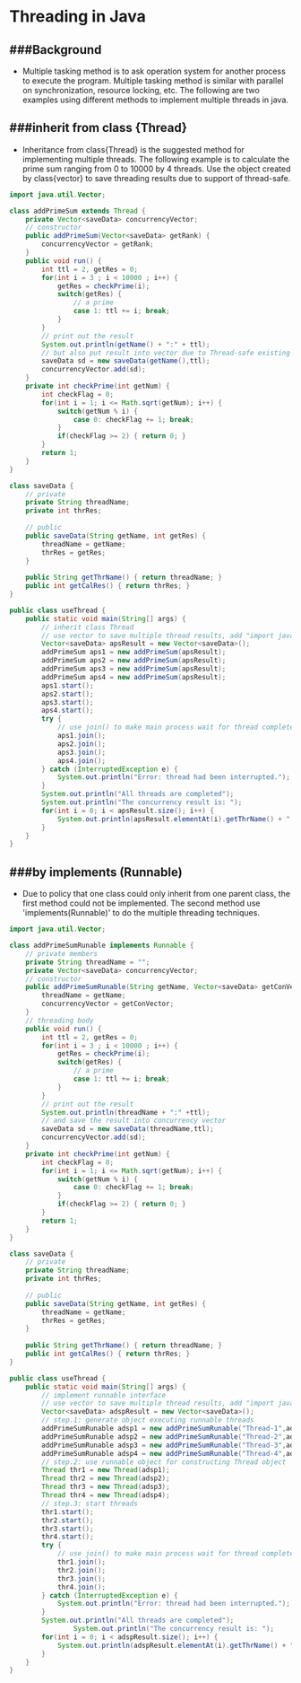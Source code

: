 # Threading in Java



###Background
---

* Multiple tasking method is to ask operation system for another process to execute the program. Multiple tasking method is similar with parallel on synchronization, resource locking, etc. The following are two examples using different methods to implement multiple threads in java.

###inherit from class {Thread}
---

* Inheritance from class{Thread} is the suggested method for implementing multiple threads. The following example is to calculate the prime sum ranging from 0 to 10000 by 4 threads. Use the object created by class{vector} to save threading results due to support of thread-safe.

```Java
import java.util.Vector;

class addPrimeSum extends Thread {
	private Vector<saveData> concurrencyVector;
	// constructor
	public addPrimeSum(Vector<saveData> getRank) {
		concurrencyVector = getRank;
	}
	public void run() {
		int ttl = 2, getRes = 0;
		for(int i = 3 ; i < 10000 ; i++) {
			getRes = checkPrime(i);
			switch(getRes) {
				// a prime
				case 1: ttl += i; break;
			}
		}
		// print out the result
		System.out.println(getName() + ":" + ttl);
		// but also put result into vector due to Thread-safe existing in Vector class
		saveData sd = new saveData(getName(),ttl);
		concurrencyVector.add(sd);
	}
	private int checkPrime(int getNum) {
		int checkFlag = 0;
		for(int i = 1; i <= Math.sqrt(getNum); i++) {
			switch(getNum % i) {
				case 0: checkFlag += 1; break;
			}
			if(checkFlag >= 2) { return 0; }
		}
		return 1;
	}
}

class saveData {
	// private
	private String threadName;
	private int thrRes;
	
	// public
	public saveData(String getName, int getRes) {
		threadName = getName;
		thrRes = getRes;
	}
	
	public String getThrName() { return threadName; }
	public int getCalRes() { return thrRes; }
}

public class useThread {
	public static void main(String[] args) {
		// inherit class Thread
		// use vector to save multiple thread results, add "import java.util.Vector"
		Vector<saveData> apsResult = new Vector<saveData>();
		addPrimeSum aps1 = new addPrimeSum(apsResult);
		addPrimeSum aps2 = new addPrimeSum(apsResult);
		addPrimeSum aps3 = new addPrimeSum(apsResult);
		addPrimeSum aps4 = new addPrimeSum(apsResult);
		aps1.start();
		aps2.start();
		aps3.start();
		aps4.start();
		try {
			// use join() to make main process wait for thread complete
			aps1.join();
			aps2.join();
			aps3.join();
			aps4.join();
		} catch (InterruptedException e) {
			System.out.println("Error: thread had been interrupted.");
		}
		System.out.println("All threads are completed");
		System.out.println("The concurrency result is: ");
		for(int i = 0; i < apsResult.size(); i++) {
			System.out.println(apsResult.elementAt(i).getThrName() + ":" + apsResult.elementAt(i).getCalRes());
		}	
	}
}	
```

###by implements (Runnable)
---

* Due to policy that one class could only inherit from one parent class, the first method could not be implemented. The second method use 'implements(Runnable)' to do the multiple threading techniques.

```Java
import java.util.Vector;

class addPrimeSumRunable implements Runnable {
	// private members
	private String threadName = "";
	private Vector<saveData> concurrencyVector;
	// constructor
	public addPrimeSumRunable(String getName, Vector<saveData> getConVector) {
		threadName = getName;
		concurrencyVector = getConVector;
	}
	// threading body
	public void run() {
		int ttl = 2, getRes = 0;
		for(int i = 3 ; i < 10000 ; i++) {
			getRes = checkPrime(i);
			switch(getRes) {
				// a prime
				case 1: ttl += i; break;
			}
		}
		// print out the result
		System.out.println(threadName + ":" +ttl);
		// and save the result into concurrency vector
		saveData sd = new saveData(threadName,ttl);
		concurrencyVector.add(sd);
	}
	private int checkPrime(int getNum) {
		int checkFlag = 0;
		for(int i = 1; i <= Math.sqrt(getNum); i++) {
			switch(getNum % i) {
				case 0: checkFlag += 1; break;
			}
			if(checkFlag >= 2) { return 0; }
		}
		return 1;
	}
}

class saveData {
	// private
	private String threadName;
	private int thrRes;
	
	// public
	public saveData(String getName, int getRes) {
		threadName = getName;
		thrRes = getRes;
	}
	
	public String getThrName() { return threadName; }
	public int getCalRes() { return thrRes; }
}

public class useThread {
	public static void main(String[] args) {
		// implement runnable interface
		// use vector to save multiple thread results, add "import java.util.Vector"
		Vector<saveData> adspResult = new Vector<saveData>();
		// step.1: generate object executing runnable threads
		addPrimeSumRunable adsp1 = new addPrimeSumRunable("Thread-1",adspResult);
		addPrimeSumRunable adsp2 = new addPrimeSumRunable("Thread-2",adspResult);
		addPrimeSumRunable adsp3 = new addPrimeSumRunable("Thread-3",adspResult);
		addPrimeSumRunable adsp4 = new addPrimeSumRunable("Thread-4",adspResult);
		// step.2: use runnable object for constructing Thread object
		Thread thr1 = new Thread(adsp1);
		Thread thr2 = new Thread(adsp2);
		Thread thr3 = new Thread(adsp3);
		Thread thr4 = new Thread(adsp4);
		// step.3: start threads
		thr1.start();
		thr2.start();
		thr3.start();
		thr4.start();
		try {
			// use join() to make main process wait for thread complete
			thr1.join();
			thr2.join();
			thr3.join();
			thr4.join();
		} catch (InterruptedException e) {
			System.out.println("Error: thread had been interrupted.");
		}
		System.out.println("All threads are completed");
				System.out.println("The concurrency result is: ");
		for(int i = 0; i < adspResult.size(); i++) {
			System.out.println(adspResult.elementAt(i).getThrName() + ":" + adspResult.elementAt(i).getCalRes());
		}
	}
}
```





